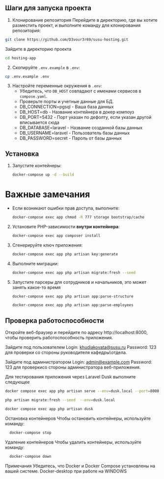 ## Шаги для запуска проекта


1. Клонирование репозитория
Перейдите в директорию, где вы хотите разместить проект, и выполните команду для клонирования репозитория:
```bash
git clone https://github.com/D3vour3r69/susu-hosting.git
```
Зайдите в директорию проекта
```bash
cd hosting-app
```

2. Скопируйте `.env.example` в `.env`:
```bash
cp .env.example .env
```
   
3. Настройте переменные окружения в `.env`:
   - Убедитесь, что `DB_HOST` совпадают с именами сервисов в `compose.yaml`.
   - Проверьте порты и учетные данные для БД.
   - DB_CONNECTION=pgsql - Ваша база данных
   - DB_HOST=db - Название контейнера в докер компоуз
   - DB_PORT=5432 - Порт указан по дефолту, если указан другой вписывается сюда
   - DB_DATABASE=laravel - Название созданной базы данных
   - DB_USERNAME=laravel - Пользователь базы данных
   - DB_PASSWORD=secret - Пароль от базы данных

## Установка

1. Запустите контейнеры:
   ```bash
   docker-compose up -d --build
   ```
# Важные замечания
- Если возникают ошибки прав доступа, выполните:
  ```bash
  docker-compose exec app chmod -R 777 storage bootstrap/cache
  ```
2. Установите PHP-зависимости **внутри контейнера**:
   ```bash
   docker-compose exec app composer install
   ```

3. Сгенерируйте ключ приложения:
   ```bash
   docker-compose exec app php artisan key:generate
   ```

4. Выполните миграции:
   ```bash
   docker-compose exec app php artisan migrate:fresh --seed
   ```
5. Запустите парсеры для сотрудников и начальников, это может занять какое-то время
   ```bash
   docker-compose exec app php artisan app:parse-structure   
   ```
   ```bash
   docker-compose exec app php artisan app:parse-employees
   ```
## Проверка работоспособности

  Откройте веб-браузер и перейдите по адресу http://localhost:8000, чтобы проверить работоспособность приложения.

   Зайдите под пользователем Login: khudiakovata@susu.ru Password: 123 для проверки со стороны руководителя кафедры\отдела.

   Зайдите под администратором Login: admin@example.com Password: 123 для проверкисо стороны администратора веб-приложения.
   
Для тестирования приложения через Laravel Dusk выполните следующее
```bash
docker compose exec app php artisan serve --env=dusk.local --port=8000
```
```bash
php artisan migrate:fresh --seed  --env=dusk.local
```
```bash
docker compose exec app php artisan dusk
```
Остановка контейнеров
Чтобы остановить контейнеры, используйте команду:
```bash
  docker-compose stop
```
 Удаление контейнеров
Чтобы удалить контейнеры, используйте команду:
```bash
  docker-compose down
```
Примечания
Убедитесь, что Docker и Docker Compose установлены на вашей системе.
Docker-desktop при работе на WINDOWS


